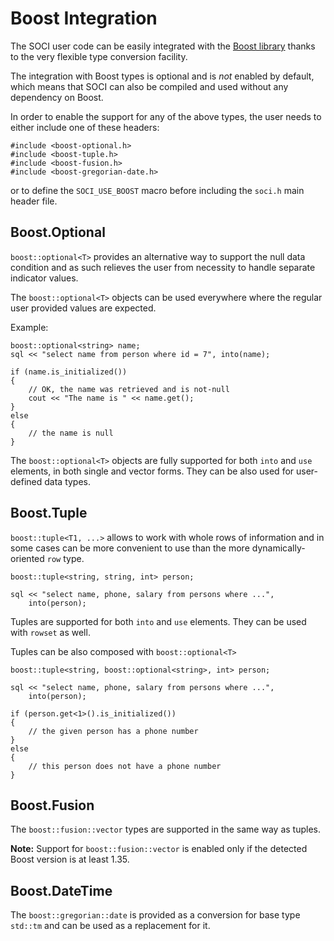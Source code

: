 # Boost Integration

The SOCI user code can be easily integrated with the [Boost library](http://www.boost.org/) thanks to the very flexible type conversion facility.

The integration with Boost types is optional and is *not* enabled by default, which means that SOCI can also be compiled and used without any dependency on Boost.

In order to enable the support for any of the above types, the user needs to either include one of these headers:

    #include <boost-optional.h>
    #include <boost-tuple.h>
    #include <boost-fusion.h>
    #include <boost-gregorian-date.h>

or to define the `SOCI_USE_BOOST` macro before including the `soci.h` main header file.

## Boost.Optional

`boost::optional<T>` provides an alternative way to support the null data condition and as such relieves the user from necessity to handle separate indicator values.

The `boost::optional<T>` objects can be used everywhere where the regular user provided values are expected.

Example:

    boost::optional<string> name;
    sql << "select name from person where id = 7", into(name);

    if (name.is_initialized())
    {
        // OK, the name was retrieved and is not-null
        cout << "The name is " << name.get();
    }
    else
    {
        // the name is null
    }


The `boost::optional<T>` objects are fully supported for both `into` and `use` elements, in both single and vector forms. They can be also used for user-defined data types.


## Boost.Tuple

`boost::tuple<T1, ...>` allows to work with whole rows of information and in some cases can be more convenient to use than the more dynamically-oriented `row` type.

    boost::tuple<string, string, int> person;

    sql << "select name, phone, salary from persons where ...",
        into(person);

Tuples are supported for both `into` and `use` elements.
They can be used with `rowset` as well.

Tuples can be also composed with `boost::optional<T>`

    boost::tuple<string, boost::optional<string>, int> person;

    sql << "select name, phone, salary from persons where ...",
        into(person);

    if (person.get<1>().is_initialized())
    {
        // the given person has a phone number
    }
    else
    {
        // this person does not have a phone number
    }

## Boost.Fusion

The `boost::fusion::vector` types are supported in the same way as tuples.

**Note:** Support for `boost::fusion::vector` is enabled only if the detected Boost version is at least 1.35.

## Boost.DateTime

The `boost::gregorian::date` is provided as a conversion for base type `std::tm` and can be used as a replacement for it.
